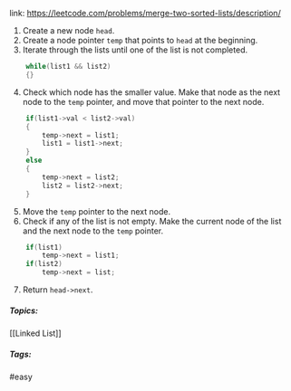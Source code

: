link: https://leetcode.com/problems/merge-two-sorted-lists/description/

1. Create a new node `head`.
2. Create a node pointer `temp` that points to `head` at the beginning.
3. Iterate through the lists until one of the list is not completed.
```cpp
	while(list1 && list2)
	{}
```
4. Check which node has the smaller value. Make that node as the next node to the `temp` pointer, and move that pointer to the next node.
```cpp
	if(list1->val < list2->val)
	{
		temp->next = list1;
		list1 = list1->next;
	}
	else
	{
		temp->next = list2;
		list2 = list2->next;
	}
```
5. Move the `temp` pointer to the next node.
6. Check if any of the list is not empty. Make the current node of the list and the next node to the `temp` pointer.
```cpp
	if(list1)
		temp->next = list1;
	if(list2)
		temp->next = list;
```
7. Return `head->next`.

##### Topics: 
[[Linked List]]

##### Tags:
#easy 